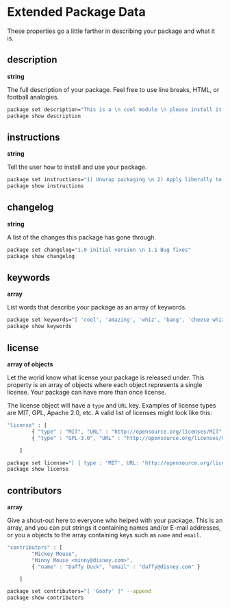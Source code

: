 # Extended Package Data

These properties go a little farther in describing your package and what it is.

## description

**string**

The full description of your package. Feel free to use line breaks, HTML, or football analogies.

```bash
package set description="This is a \n cool module \n please install it."
package show description
```

## instructions

**string**

Tell the user how to install and use your package.

```bash
package set instructions="1) Unwrap packaging \n 2) Apply liberally to affected site \n 3) profit!"
package show instructions
```

## changelog

**string**

A list of the changes this package has gone through.

```bash
package set changelog="1.0 initial version \n 1.1 Bug fixes"
package show changelog
```

## keywords

**array**

List words that describe your package as an array of keywords.

```bash
package set keywords="[ 'cool', 'amazing', 'whiz', 'bang', 'cheese whiz' ]" --append
package show keywords
```

## license

**array of objects**

Let the world know what license your package is released under. This property is an array of objects where each object represents a single license. Your package can have more than once license.

The license object will have a `type` and `URL` key. Examples of license types are MIT, GPL, Apache 2.0, etc. A valid list of licenses might look like this:

```javascript
"license" : [
        { "type" : "MIT", "URL" : "http://opensource.org/licenses/MIT" },
        { "type" : "GPL-3.0", "URL" : "http://opensource.org/licenses/GPL-3.0" }

    ]
```

```bash
package set license="[ { type : 'MIT', URL: 'http://opensource.org/licenses/MIT' } ]" --append
package show license
```

## contributors

**array**

Give a shout-out here to everyone who helped with your package. This is an array, and you can put strings it containing names and/or E-mail addresses, or you a objects to the array containing keys such as `name` and `email`.

```javascript
"contributors" : [
        "Mickey Mouse",
        "Minny Mouse <minny@disney.com>",
        { "name" : "Daffy Duck", "email" : "daffy@disney.com" }

    ]
```

```bash
package set contributors="[ 'Goofy' ]" --append
package show contributors
```


